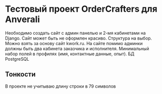 # Тестовый проект OrderCrafters для Anverali

Необходимо создать сайт с админ панелью и 2-мя кабинетами на Django. 
Сайт может быть не оформлен красиво. 
Структура на выбор. 
Можно взять за основу сайт kwork.ru. 
На сайте помимо админки должны быть два кабинета заказчика и исполнителя. 
Минимальный набор полей в профилях (имя, контактные данные, опыт). 
БД PostgreSQL

## Тонкости

В проекте не учитываю длину строки в 79 символов 
